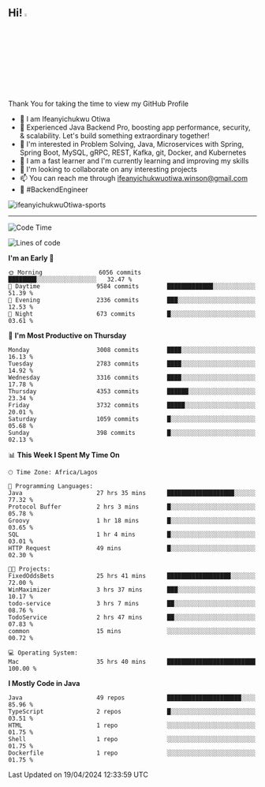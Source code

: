 <!-- BLOG-POST-LIST:START --><!-- BLOG-POST-LIST:END -->

## Hi! <img src="https://media.giphy.com/media/hvRJCLFzcasrR4ia7z/giphy.gif" width="4%"> 

Thank You for taking the time to view my GitHub Profile

- 👋 I am Ifeanyichukwu Otiwa
- 🚀 Experienced Java Backend Pro, boosting app performance, security, & scalability. Let's build something extraordinary together!
- 👀 I'm interested in Problem Solving, Java, Microservices with Spring, Spring Boot, MySQL, gRPC, REST, Kafka, git, Docker, and Kubernetes
- 🌱 I am a fast learner and I'm currently learning and improving my skills
- 💞️ I'm looking to collaborate on any interesting projects
- 📫 You can reach me through ifeanyichukwuotiwa.winson@gmail.com
- 🚀 #BackendEngineer

<p align="left" marginTop="10px"> <img src="https://komarev.com/ghpvc/?username=ifeanyichukwuOtiwa-sports&label=Profile%20views&color=0e75b6&style=for-the-badge" alt="ifeanyichukwuOtiwa-sports" /> </p>

***

<!--START_SECTION:waka-->
![Code Time](http://img.shields.io/badge/Code%20Time-2%2C422%20hrs%2020%20mins-blue)

![Lines of code](https://img.shields.io/badge/From%20Hello%20World%20I%27ve%20Written-4.9%20million%20lines%20of%20code-blue)

**I'm an Early 🐤** 

```text
🌞 Morning                6056 commits        ████████░░░░░░░░░░░░░░░░░   32.47 % 
🌆 Daytime                9584 commits        █████████████░░░░░░░░░░░░   51.39 % 
🌃 Evening                2336 commits        ███░░░░░░░░░░░░░░░░░░░░░░   12.53 % 
🌙 Night                  673 commits         █░░░░░░░░░░░░░░░░░░░░░░░░   03.61 % 
```
📅 **I'm Most Productive on Thursday** 

```text
Monday                   3008 commits        ████░░░░░░░░░░░░░░░░░░░░░   16.13 % 
Tuesday                  2783 commits        ████░░░░░░░░░░░░░░░░░░░░░   14.92 % 
Wednesday                3316 commits        ████░░░░░░░░░░░░░░░░░░░░░   17.78 % 
Thursday                 4353 commits        ██████░░░░░░░░░░░░░░░░░░░   23.34 % 
Friday                   3732 commits        █████░░░░░░░░░░░░░░░░░░░░   20.01 % 
Saturday                 1059 commits        █░░░░░░░░░░░░░░░░░░░░░░░░   05.68 % 
Sunday                   398 commits         █░░░░░░░░░░░░░░░░░░░░░░░░   02.13 % 
```


📊 **This Week I Spent My Time On** 

```text
🕑︎ Time Zone: Africa/Lagos

💬 Programming Languages: 
Java                     27 hrs 35 mins      ███████████████████░░░░░░   77.32 % 
Protocol Buffer          2 hrs 3 mins        █░░░░░░░░░░░░░░░░░░░░░░░░   05.78 % 
Groovy                   1 hr 18 mins        █░░░░░░░░░░░░░░░░░░░░░░░░   03.65 % 
SQL                      1 hr 4 mins         █░░░░░░░░░░░░░░░░░░░░░░░░   03.01 % 
HTTP Request             49 mins             █░░░░░░░░░░░░░░░░░░░░░░░░   02.30 % 

🐱‍💻 Projects: 
FixedOddsBets            25 hrs 41 mins      ██████████████████░░░░░░░   72.00 % 
WinMaximizer             3 hrs 37 mins       ███░░░░░░░░░░░░░░░░░░░░░░   10.17 % 
todo-service             3 hrs 7 mins        ██░░░░░░░░░░░░░░░░░░░░░░░   08.76 % 
TodoService              2 hrs 47 mins       ██░░░░░░░░░░░░░░░░░░░░░░░   07.83 % 
common                   15 mins             ░░░░░░░░░░░░░░░░░░░░░░░░░   00.72 % 

💻 Operating System: 
Mac                      35 hrs 40 mins      █████████████████████████   100.00 % 
```

**I Mostly Code in Java** 

```text
Java                     49 repos            █████████████████████░░░░   85.96 % 
TypeScript               2 repos             █░░░░░░░░░░░░░░░░░░░░░░░░   03.51 % 
HTML                     1 repo              ░░░░░░░░░░░░░░░░░░░░░░░░░   01.75 % 
Shell                    1 repo              ░░░░░░░░░░░░░░░░░░░░░░░░░   01.75 % 
Dockerfile               1 repo              ░░░░░░░░░░░░░░░░░░░░░░░░░   01.75 % 
```




 Last Updated on 19/04/2024 12:33:59 UTC
<!--END_SECTION:waka-->

<!--
<p align="center">
![trophy](https://github-profile-trophy.vercel.app/?username=ifeanyichukwuOtiwa-sports&theme=onedark) (https://github.com/ryo-ma/github-profile-trophy)
</p>
-->

<!---
ifeanyi-otiwa/ifeanyi-otiwa is a ✨ special ✨ repository because its `README.md` (this file) appears on your GitHub profile.
You can click the Preview link to take a look at your changes.
--->
